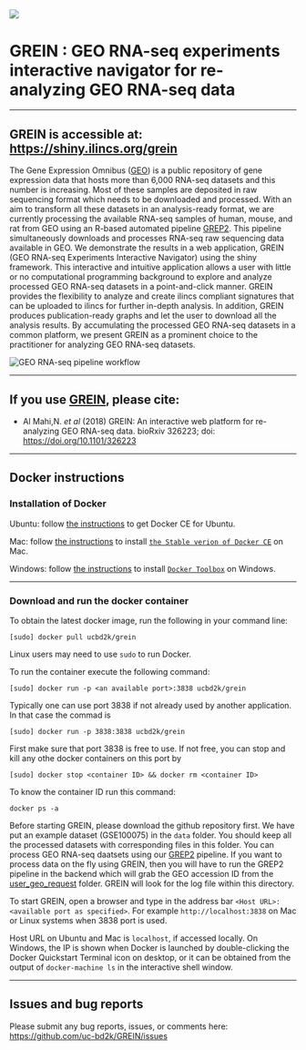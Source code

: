 ![](../master/www/images/logo1c_icon.png)
---
# GREIN : GEO RNA-seq experiments interactive navigator for re-analyzing GEO RNA-seq data

---
GREIN is accessible at:   
https://shiny.ilincs.org/grein
---
The Gene Expression Omnibus ([GEO](https://www.ncbi.nlm.nih.gov/geo/)) is a public repository of gene expression data 
that hosts more than 6,000 RNA-seq datasets and this number is increasing. Most of these samples are deposited in raw sequencing 
format which needs to be downloaded and processed. With an aim to transform all these datasets in an analysis-ready format, 
we are currently processing the available RNA-seq samples of human, mouse, and rat from GEO using an R-based automated pipeline [GREP2](https://github.com/uc-bd2k/GREP2). 
This pipeline simultaneously downloads and processes RNA-seq raw sequencing data available in GEO. We demonstrate the results in a web 
application, GREIN (GEO RNA-seq Experiments Interactive Navigator) using the shiny framework. This interactive and intuitive application allows a user 
with little or no computational programming background to explore and analyze processed GEO RNA-seq datasets in a point-and-click manner. 
GREIN provides the flexibility to analyze and create ilincs compliant signatures that can be uploaded to ilincs for further in-depth analysis. 
In addition, GREIN produces publication-ready graphs and let the user to download all the analysis results. By accumulating the processed 
GEO RNA-seq datasets in a common platform, we present GREIN as a prominent choice to the practitioner for analyzing GEO RNA-seq datasets.

![GEO RNA-seq pipeline workflow](../master/www/images/About_steps2.png)

---
## If you use [GREIN](https://shiny.ilincs.org/grein), please cite:

* Al Mahi,N. *et al* (2018) GREIN: An interactive web platform for re-analyzing GEO RNA-seq data. bioRxiv 326223; doi: https://doi.org/10.1101/326223

---
## Docker instructions

### Installation of Docker

Ubuntu: follow [the instructions](https://docs.docker.com/engine/installation/linux/docker-ce/ubuntu/) to get Docker CE for Ubuntu.

Mac: follow [the instructions](https://store.docker.com/editions/community/docker-ce-desktop-mac) to install [`the Stable verion of Docker CE`](https://download.docker.com/mac/stable/Docker.dmg) on Mac.

Windows: follow [the instructions](https://docs.docker.com/toolbox/toolbox_install_windows/) to install [`Docker Toolbox`](https://download.docker.com/win/stable/DockerToolbox.exe) on Windows.

---
### Download and run the docker container
To obtain the latest docker image, run the following in your command line:
```
[sudo] docker pull ucbd2k/grein
```
Linux users may need to use `sudo` to run Docker.

To run the container execute the following command:

```
[sudo] docker run -p <an available port>:3838 ucbd2k/grein
```
Typically one can use port 3838 if not already used by another application. In that case the commad is

```
[sudo] docker run -p 3838:3838 ucbd2k/grein
```

First make sure that port 3838 is free to use. If not free, you can stop and kill any othe docker containers on this port by

```
[sudo] docker stop <container ID> && docker rm <container ID>
```
To know the container ID run this command:
```
docker ps -a
```

Before starting GREIN, please download the github repository first. We have put an example dataset (GSE100075) in the `data` folder.
You should keep all the processed datasets with corresponding files in this folder. You can process GEO RNA-seq daatsets using our 
[GREP2](https://github.com/uc-bd2k/GREP2) pipeline. If you want to process data on the fly using GREIN, then you will have to run the GREP2 pipeline
in the backend which will grab the GEO accession ID from the [user_geo_request](https://github.com/uc-bd2k/GREIN/tree/master/data/user_geo_request)
folder. GREIN will look for the log file within this directory.

To start GREIN, open a browser and type in the address bar ``<Host URL>:<available port as specified>``. For example `http://localhost:3838` on Mac or Linux systems when 3838 port is used.

Host URL on Ubuntu and Mac is `localhost`, if accessed locally. On Windows, the IP is shown when Docker is launched by double-clicking the Docker Quickstart Terminal icon on desktop, or it can be obtained from the output of `docker-machine ls` in the interactive shell window.

---
## Issues and bug reports

Please submit any bug reports, issues, or comments here: https://github.com/uc-bd2k/GREIN/issues
